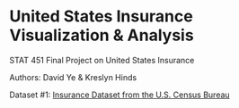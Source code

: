 # United States Insurance Visualization & Analysis
STAT 451 Final Project on United States Insurance

Authors: David Ye & Kreslyn Hinds

Dataset #1:
[Insurance Dataset from the U.S. Census Bureau](https://www2.census.gov/programs-surveys/demo/tables/health-insurance/time-series/acs/hic05_acs.xlsx)
